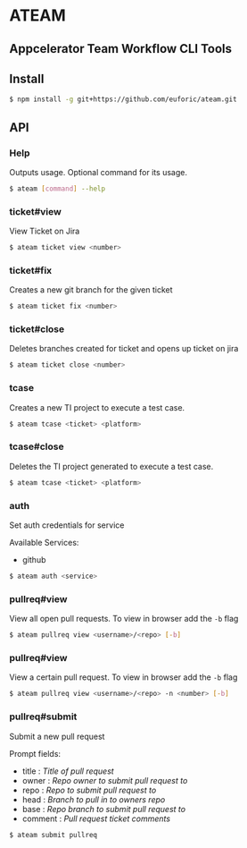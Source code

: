 # ATEAM
## Appcelerator Team Workflow CLI Tools

## Install

```bash
$ npm install -g git+https://github.com/euforic/ateam.git
```

## API

### Help

Outputs usage. Optional command for its usage.

```bash
$ ateam [command] --help
```

### ticket#view

View Ticket on Jira

```bash
$ ateam ticket view <number>
```

### ticket#fix

Creates a new git branch for the given ticket

```bash
$ ateam ticket fix <number>
```

### ticket#close

Deletes branches created for ticket and opens up ticket on jira

```bash
$ ateam ticket close <number>
```

### tcase

Creates a new TI project to execute a test case.

```bash
$ ateam tcase <ticket> <platform>
```

### tcase#close

Deletes the TI project generated to execute a test case.

```bash
$ ateam tcase <ticket> <platform>
```

### auth

Set auth credentials for service

Available Services:

- github

```bash
$ ateam auth <service>
```

### pullreq#view

View all open pull requests. To view in browser add the `-b` flag

```bash
$ ateam pullreq view <username>/<repo> [-b]
```

### pullreq#view

View a certain pull request. To view in browser add the `-b` flag

```bash
$ ateam pullreq view <username>/<repo> -n <number> [-b]
```

### pullreq#submit

Submit a new pull request

Prompt fields:

- title : _Title of pull request_
- owner : _Repo owner to submit pull request to_
- repo : _Repo to submit pull request to_
- head : _Branch to pull in to owners repo_
- base : _Repo branch to submit pull request to_
- comment : _Pull request ticket comments_

```bash
$ ateam submit pullreq
```